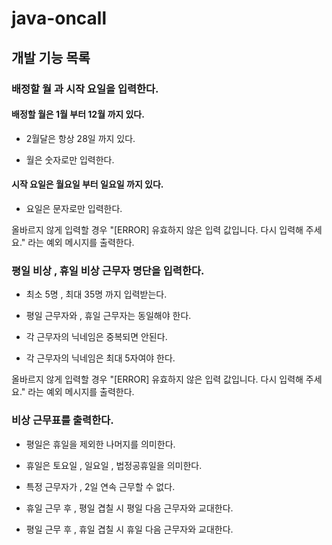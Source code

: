 # java-oncall

## 개발 기능 목록

### 배정할 월 과 시작 요일을 입력한다.

#### 배정할 월은 1월 부터 12월 까지 있다.

- 2월달은 항상 28일 까지 있다.

- 월은 숫자로만 입력한다.

#### 시작 요일은 월요일 부터 일요일 까지 있다.

- 요일은 문자로만 입력한다.

올바르지 않게 입력할 경우 "[ERROR] 유효하지 않은 입력 값입니다. 다시 입력해 주세요." 라는 예외 메시지를 출력한다.

### 평일 비상 , 휴일 비상 근무자 명단을 입력한다.

- 최소 5명 , 최대 35명 까지 입력받는다.

- 평일 근무자와 , 휴일 근무자는 동일해야 한다.

- 각 근무자의 닉네임은 중복되면 안된다.

- 각 근무자의 닉네임은 최대 5자여야 한다.

올바르지 않게 입력할 경우 "[ERROR] 유효하지 않은 입력 값입니다. 다시 입력해 주세요." 라는 예외 메시지를 출력한다.

### 비상 근무표를 출력한다.

- 평일은 휴일을 제외한 나머지를 의미한다.

- 휴일은 토요일 , 일요일 , 법정공휴일을 의미한다.

- 특정 근무자가 , 2일 연속 근무할 수 없다.

- 휴일 근무 후 , 평일 겹칠 시 평일 다음 근무자와 교대한다.

- 평일 근무 후 , 휴일 겹칠 시 휴일 다음 근무자와 교대한다.

